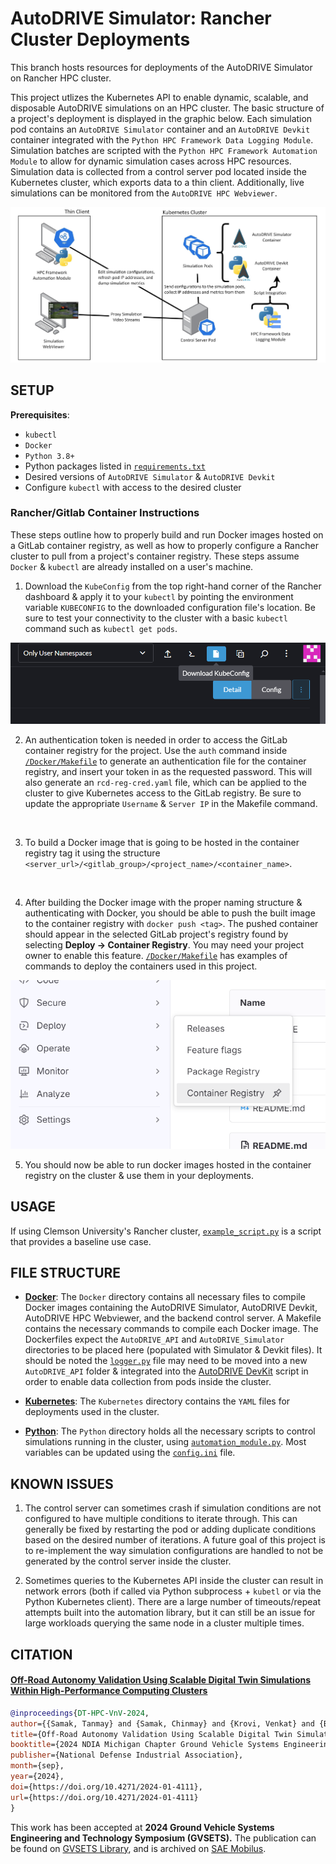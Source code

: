 # AutoDRIVE Simulator: Rancher Cluster Deployments

This branch hosts resources for deployments of the AutoDRIVE Simulator on Rancher HPC cluster.

This project utlizes the Kubernetes API to enable dynamic, scalable, and disposable AutoDRIVE simulations on an HPC cluster. The basic structure of a project's deployment is displayed in the graphic below. Each simulation pod contains an `AutoDRIVE Simulator` container and an `AutoDRIVE Devkit` container integrated with the `Python HPC Framework Data Logging Module`. Simulation batches are scripted with the `Python HPC Framework Automation Module` to allow for dynamic simulation cases across HPC resources. Simulation data is collected from a control server pod located inside the Kubernetes cluster, which exports data to a thin client. Additionally, live simulations can be monitored from the `AutoDRIVE HPC Webviewer`.

![Workflow Diagram](/Media/hpc_system_overview.png)

## SETUP

**Prerequisites**:
- `kubectl`
- `Docker`
- `Python 3.8+`
- Python packages listed in [`requirements.txt`](Docker/requirements.txt)
- Desired versions of `AutoDRIVE Simulator` & `AutoDRIVE Devkit`
- Configure `kubectl` with access to the desired cluster
<!-- TODO: add setup steps
- install k8
- install docker 
- install python & necessary packages
- requirement.txt
- Download AutoDRIVE Devkit & Simulator
- Pull Dockerfiles -->

### Rancher/Gitlab Container Instructions

These steps outline how to properly build and run Docker images hosted on a GitLab container registry, as well as how to properly configure a Rancher cluster to pull from a project's container registry. These steps assume `Docker` & `kubectl` are already installed on a user's machine.

1. Download the `KubeConfig` from the top right-hand corner of the Rancher dashboard & apply it to your `kubectl` by pointing the environment variable `KUBECONFIG` to the downloaded configuration file's location. Be sure to test your connectivity to the cluster with a basic `kubectl` command such as `kubectl get pods`.

![KubeConfig Download](/Media/kubeconfig_download.png)
<br>

2. An authentication token is needed in order to access the GitLab container registry for the project. Use the `auth` command inside [`/Docker/Makefile`](Docker/Makefile) to generate an authentication file for the container registry, and insert your token in as the requested password. This will also generate an `rcd-reg-cred.yaml` file, which can be applied to the cluster to give Kubernetes access to the GitLab registry. Be sure to update the appropriate `Username` & `Server IP` in the Makefile command.
<br>

3. To build a Docker image that is going to be hosted in the container registry tag it using the structure `<server_url>/<gitlab_group>/<project_name>/<container_name>`.
<br>

4. After building the Docker image with the proper naming structure & authenticating with Docker, you should be able to push the built image to the container registry with `docker push <tag>`. The pushed container should appear in the selected GitLab project's registry found by selecting **Deploy &#8594; Container Registry**. You may need your project owner to enable this feature. [`/Docker/Makefile`](Docker/Makefile) has examples of commands to deploy the containers used in this project. 

![Container Registry](/Media/container_registry.png)
<br>

5. You should now be able to run docker images hosted in the container registry on the cluster & use them in your deployments.

## USAGE

If using Clemson University's Rancher cluster, [`example_script.py`](Python/example_script.py) is a script that provides a baseline use case.

## FILE STRUCTURE

- **[Docker](Docker)**: The `Docker` directory contains all necessary files to compile Docker images containing the AutoDRIVE
Simulator, AutoDRIVE Devkit, AutoDRIVE HPC Webviewer, and the backend control server. A Makefile contains the necessary commands
to compile each Docker image. The Dockerfiles expect the `AutoDRIVE_API` and `AutoDRIVE_Simulator` directories to be placed here
(populated with Simulator & Devkit files). It should be noted the [`logger.py`](Docker/AutoDRIVE_API/logger.py) file may need to
be moved into a new `AutoDRIVE_API` folder & integrated into the [AutoDRIVE DevKit](Docker/AutoDRIVE_API/rzr_aeb.py) script in
order to enable data collection from pods inside the cluster.

- **[Kubernetes](Kubernetes)**: The `Kubernetes` directory contains the `YAML` files for deployments used in the cluster. 

- **[Python](Python)**: The `Python` directory holds all the necessary scripts to control simulations running in the cluster, using
[`automation_module.py`](Python/automation_module.py). Most variables can be updated using the [`config.ini`](Python/config.ini) file. 

## KNOWN ISSUES

1. The control server can sometimes crash if simulation conditions are not configured to have multiple conditions to iterate
through. This can generally be fixed by restarting the pod or adding duplicate conditions based on the desired number of
iterations. A future goal of this project is to re-implement the way simulation configurations are handled to not be
generated by the control server inside the cluster.

2. Sometimes queries to the Kubernetes API inside the cluster can result in network errors (both if called via Python
subprocess + `kubetl` or via the Python Kubernetes client). There are a large number of timeouts/repeat attempts built into
the automation library, but it can still be an issue for large workloads querying the same node in a cluster multiple 
times.

## CITATION

#### [Off-Road Autonomy Validation Using Scalable Digital Twin Simulations Within High-Performance Computing Clusters](https://arxiv.org/abs/2405.04743)
```bibtex
@inproceedings{DT-HPC-VnV-2024,
author={{Samak, Tanmay} and {Samak, Chinmay} and {Krovi, Venkat} and {Binz, Joey} and {Luo, Feng} and {Smereka, Jonathon} and {Brudnak, Mark} and {Gorsich, David}},
title={Off-Road Autonomy Validation Using Scalable Digital Twin Simulations Within High-Performance Computing Clusters},
booktitle={2024 NDIA Michigan Chapter Ground Vehicle Systems Engineering and Technology Symposium},
publisher={National Defense Industrial Association},
month={sep},
year={2024},
doi={https://doi.org/10.4271/2024-01-4111},
url={https://doi.org/10.4271/2024-01-4111}
}
```
This work has been accepted at **2024 Ground Vehicle Systems Engineering and Technology Symposium (GVSETS).** The publication can be found on [GVSETS Library](https://ndia-mich.org/images/events/gvsets/2024/papers/MSPV/320PMO~1.PDF), and is archived on [SAE Mobilus](https://doi.org/10.4271/2024-01-4111).
